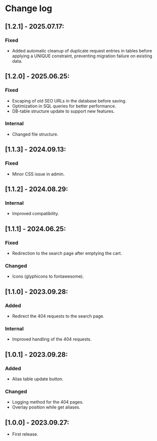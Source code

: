 # Change log

## [1.2.1] - 2025.07.17:
### Fixed
- Added automatic cleanup of duplicate request entries in tables before applying a UNIQUE constraint, preventing migration failure on existing data.

## [1.2.0] - 2025.06.25:
### Fixed
- Escaping of old SEO URLs in the database before saving.
- Optimization in SQL queries for better performance.
- DB-table structure update to support new features.
### Internal
- Changed file structure.

## [1.1.3] - 2024.09.13:
### Fixed
- Minor CSS issue in admin.

## [1.1.2] - 2024.08.29:
### Internal
- Improved compatibility.

## [1.1.1] - 2024.06.25:
### Fixed
- Redirection to the search page after emptying the cart.
### Changed
- Icons (glyphicons to fontawesome).

## [1.1.0] - 2023.09.28:
### Added
- Redirect the 404 requests to the search page.
### Internal
- Improved handling of the 404 requests.

## [1.0.1] - 2023.09.28:
### Added
- Alias table update button.
### Changed
- Logging method for the 404 pages.
- Overlay position while get aliases.

## [1.0.0] - 2023.09.27:
- First release.
